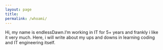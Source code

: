 ```yaml
---
layout: page
title: 
permalink: /whoami/
---
```


Hi, my name is endlessDawn.I’m working in IT for 5+ years and frankly i like it very much. Here, i will write about my ups and downs in learning coding and IT engineering itself.
